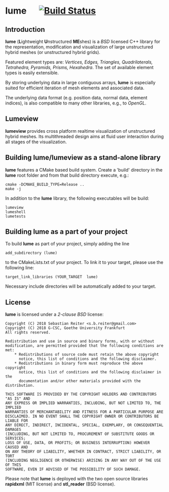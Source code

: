 # lume &nbsp;&nbsp;&nbsp;&nbsp; [![Build Status](https://travis-ci.com/sreiter/lume.svg?branch=master)](https://travis-ci.com/sreiter/lume)
## Introduction
**lume** (**L**ightweight **U**nstructured **ME**shes) is a *BSD* licensed C++ library for the representation, modification and visualization of large unstructured hybrid meshes (or unstructured hybrid grids).

Featured element types are: *Vertices, Edges, Triangles, Quadrilaterals, Tetrahedra, Pyramids, Prisms, Hexahedra*.
The set of available element types is easily extensible.

By storing underlying data in large contiguous arrays, **lume** is especially suited for efficient iteration of mesh elements and associated data.

The underlying data format (e.g. position data, normal data, element indices), is also compatible to many other libraries, e.g., to *OpenGL*.

## Lumeview
**lumeview** provides cross platform realtime visualization of unstructured hybrid meshes. Its multithreaded design aims at fluid user interaction during all stages of the visualization.

## Building lume/lumeview as a stand-alone library
**lume** features a CMake based build system. Create a 'build' directory in the **lume** root folder and from that build directory execute, e.g.:

    cmake -DCMAKE_BUILD_TYPE=Release ..
    make -j

In addition to the **lume** library, the following executables will be build:

    lumeview
    lumeshell
    lumetests

## Building lume as a part of your project
To build **lume** as part of your project, simply adding the line
    
    add_subdirectory (lume)

to the CMakeLists.txt of your project. To link it to your target, please use the following line:

    target_link_libraries (YOUR_TARGET  lume)

Necessary include directories will be automatically added to your target.

## License
**lume** is licensed under a *2-clause BSD* license:

    Copyright (C) 2018 Sebastian Reiter <s.b.reiter@gmail.com>
    Copyright (C) 2018 G-CSC, Goethe University Frankfurt
    All rights reserved.
    
    Redistribution and use in source and binary forms, with or without
    modification, are permitted provided that the following conditions are met:
        * Redistributions of source code must retain the above copyright
          notice, this list of conditions and the following disclaimer.
        * Redistributions in binary form must reproduce the above copyright
          notice, this list of conditions and the following disclaimer in the
          documentation and/or other materials provided with the distribution.
    
    THIS SOFTWARE IS PROVIDED BY THE COPYRIGHT HOLDERS AND CONTRIBUTORS "AS IS" AND
    ANY EXPRESS OR IMPLIED WARRANTIES, INCLUDING, BUT NOT LIMITED TO, THE IMPLIED
    WARRANTIES OF MERCHANTABILITY AND FITNESS FOR A PARTICULAR PURPOSE ARE
    DISCLAIMED. IN NO EVENT SHALL THE COPYRIGHT OWNER OR CONTRIBUTORS BE LIABLE FOR
    ANY DIRECT, INDIRECT, INCIDENTAL, SPECIAL, EXEMPLARY, OR CONSEQUENTIAL DAMAGES
    (INCLUDING, BUT NOT LIMITED TO, PROCUREMENT OF SUBSTITUTE GOODS OR SERVICES;
    LOSS OF USE, DATA, OR PROFITS; OR BUSINESS INTERRUPTION) HOWEVER CAUSED AND
    ON ANY THEORY OF LIABILITY, WHETHER IN CONTRACT, STRICT LIABILITY, OR TORT
    (INCLUDING NEGLIGENCE OR OTHERWISE) ARISING IN ANY WAY OUT OF THE USE OF THIS
    SOFTWARE, EVEN IF ADVISED OF THE POSSIBILITY OF SUCH DAMAGE.

Please note that **lume** is deployed with the two open source libraries **rapidxml** (MIT license) and **stl_reader** (BSD license).
